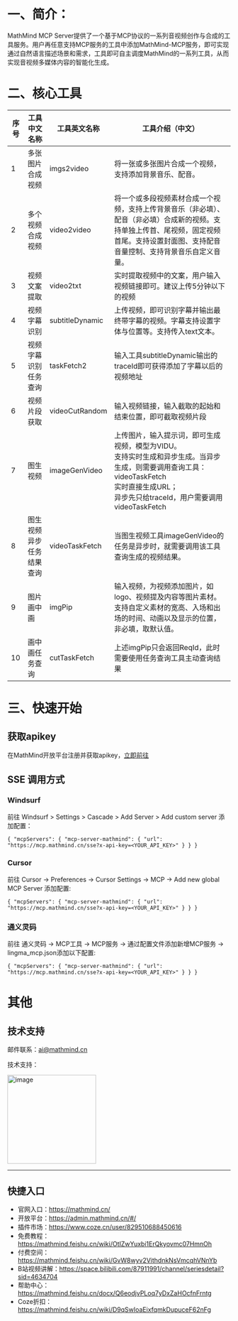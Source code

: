 # 一、简介：

MathMind MCP Server提供了一个基于MCP协议的一系列音视频创作与合成的工具服务。用户再任意支持MCP服务的工具中添加MathMind-MCP服务，即可实现通过自然语言描述场景和需求，工具即可自主调度MathMind的一系列工具，从而实现音视频多媒体内容的智能化生成。

# 二、核心工具
| 序号 | 工具中文名称 | 工具英文名称 | 工具介绍（中文） |
|----|--------------|--------------|------------------|
| 1  | 多张图片合成视频 | imgs2video | 将一张或多张图片合成一个视频，支持添加背景音乐、配音。 |
| 2  | 多个视频合成视频 | video2video | 将一个或多段视频素材合成一个视频，支持上传背景音乐（非必填）、配音（非必填）合成新的视频。支持单独上传首、尾视频，固定视频首尾。支持设置封面图、支持配音音量控制、支持背景音乐自定义音量。 |
| 3  | 视频文案提取 | video2txt | 实时提取视频中的文案，用户输入视频链接即可。建议上传5分钟以下的视频 |
| 4  | 视频字幕识别 | subtitleDynamic | 上传视频，即可识别字幕并输出最终带字幕的视频。字幕支持设置字体与位置等。支持传入text文本。 |
| 5  | 视频字幕识别任务查询 | taskFetch2 | 输入工具subtitleDynamic输出的traceId即可获得添加了字幕以后的视频地址 |
| 6  | 视频片段获取 | videoCutRandom | 输入视频链接，输入截取的起始和结束位置，即可截取视频片段 |
| 7  | 图生视频 | imageGenVideo | 上传图片，输入提示词，即可生成视频，模型为VIDU。<br>支持实时生成和异步生成。当异步生成，则需要调用查询工具：videoTaskFetch<br>实时直接生成URL；<br>异步先只给traceId，用户需要调用videoTaskFetch |
| 8  | 图生视频异步任务结果查询 | videoTaskFetch | 当图生视频工具imageGenVideo的任务是异步时，就需要调用该工具查询生成的视频结果。 |
| 9  | 图片画中画 | imgPip | 输入视频，为视频添加图片，如logo、视频提及内容等图片素材。<br>支持自定义素材的宽高、入场和出场的时间、动画以及显示的位置，非必填，取默认值。 |
| 10 | 画中画任务查询 | cutTaskFetch | 上述imgPip只会返回ReqId，此时需要使用任务查询工具主动查询结果 |


# 三、快速开始
## 获取apikey
在MathMind开放平台注册并获取apikey，[立即前往](https://admin.mathmind.cn)

## SSE 调用方式

### Windsurf

前往 Windsurf > Settings > Cascade > Add Server > Add custom server 添加配置：


`
{
  "mcpServers": {
    "mcp-server-mathmind": {
      "url": "https://mcp.mathmind.cn/sse?x-api-key=<YOUR_API_KEY>"
    }
  }
}
`


### Cursor

前往 Cursor -> Preferences -> Cursor Settings -> MCP -> Add new global MCP Server 添加配置:

`
{
  "mcpServers": {
    "mcp-server-mathmind": {
      "url": "https://mcp.mathmind.cn/sse?x-api-key=<YOUR_API_KEY>"
    }
  }
}
`

### 通义灵码

前往 通义灵码 -> MCP工具 -> MCP服务 -> 通过配置文件添加新增MCP服务 -> lingma_mcp.json添加以下配置:

`
{
  "mcpServers": {
    "mcp-server-mathmind": {
      "url": "https://mcp.mathmind.cn/sse?x-api-key=<YOUR_API_KEY>"
    }
  }
}
`


# 其他

## 技术支持

邮件联系：ai@mathmind.cn

技术支持：

<img width="200" height="200" alt="image" src="https://github.com/user-attachments/assets/f53ed106-d378-4347-aa48-91c6968b0bfe" />


--- 
## 快捷入口
- 官网入口：https://mathmind.cn/
- 开放平台：https://admin.mathmind.cn/#/
- 插件市场：https://www.coze.cn/user/829510688450616
- 免费教程：https://mathmind.feishu.cn/wiki/OtIZwYuxbi1ErQkyovmc07HmnOh
- 付费空间：https://mathmind.feishu.cn/wiki/GvW8wyv2VithdnkNsVmcqhVNnYb
- B站视频讲解：https://space.bilibili.com/87911991/channel/seriesdetail?sid=4634704
- 帮助中心：https://mathmind.feishu.cn/docx/Q6eodjvPLoq7yDxZaHOcfnFrntg
- Coze折扣：https://mathmind.feishu.cn/wiki/D9qSwIoaEixfqmkDupuceF62nFg
